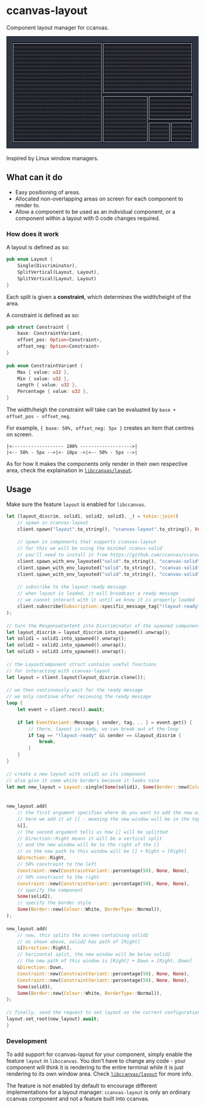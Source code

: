 # ccanvas-layout

Component layout manager for ccanvas.

![](./showcase.png)

Inspired by Linux window managers.

## What can it do

- Easy positioning of areas.
- Allocated non-overlapping areas on screen for each component to render to.
- Allow a component to be used as an individual component, or a component within a layout with 0 code changes required.

### How does it work

A layout is defined as so:

```rs
pub enum Layout {
    Single(Discriminator),
    SplitVertical(Layout, Layout),
    SplitVertical(Layout, Layout)
}
```

Each split is given a **constraint**, which determines the width/height of the area.

A constraint is defined as so:

```rs
pub struct Constraint {
    base: ConstraintVariant,
    offset_pos: Option<Constraint>,
    offset_neg: Option<Constraint>
}

pub enum ConstraintVariant {
    Max { value: u32 },
    Min { value: u32 },
    Length { value: u32 },
    Percentage { value: u32 },
}
```

The width/heigh the constraint will take can be evaluated by `base + offset_pos - offset_neg`.

For example, `{ base: 50%, offset_neg: 5px }` creates an item that centres on screen. 
```
|<------------------- 100% ------------------->|
|<-- 50% - 5px -->|<- 10px ->|<-- 50% - 5px -->|
```

As for how it makes the components only render in their own respective area, check the explaination in [`libccanvas/layout`](https://github.com/ccanvas/libccanvas/tree/master/src/features/layout).

## Usage

Make sure the feature `layout` is enabled for `libccanvas`.

```rs
let (layout_discrim, solid1, solid2, solid3, _) = tokio::join!(
    // spawn in ccanvas-layout
    client.spawn("layout".to_string(), "ccanvas-layout".to_string(), Vec::new()),

    // spawn in components that supports ccanvas-layout
    // for this we will be using the minimal ccanvs-solid
    // you'll need to install it from https://github.com/ccanvas/ccanvas-solid
    client.spawn_with_env_layouted("solid".to_string(), "ccanvas-solid".to_string(), Vec::new(), BTreeMap::from([("CHAR".to_string(), "1".to_string())])),
    client.spawn_with_env_layouted("solid".to_string(), "ccanvas-solid".to_string(), Vec::new(), BTreeMap::from([("CHAR".to_string(), "2".to_string())])),
    client.spawn_with_env_layouted("solid".to_string(), "ccanvas-solid".to_string(), Vec::new(), BTreeMap::from([("CHAR".to_string(), "3".to_string())])),

    // subscribe to the layout-ready message
    // when layout is loaded, it will broadcast a ready message
    // we cannot interact with it until we know it is properly loaded
    client.subscribe(Subscription::specific_message_tag("!layout-ready".to_string())),
);

// turn the ResponseContent into Discriminator of the spawned components
let layout_discrim = layout_discrim.into_spawned().unwrap();
let solid1 = solid1.into_spawned().unwrap();
let solid2 = solid2.into_spawned().unwrap();
let solid3 = solid3.into_spawned().unwrap();

// the LayoutComponent struct contains useful functions
// for interacting with ccanvas-layout
let layout = client.layout(layout_discrim.clone());

// we then continuously wait for the ready message
// we only continue after recieving the ready message
loop {
    let event = client.recv().await;

    if let EventVariant::Message { sender, tag, .. } = event.get() {
        // there, layout is ready, we can break out of the loop
        if tag == "!layout-ready" && sender == &layout_discrim {
            break;
        }
    }
}

// create a new layout with solid1 as its component
// also give it some white borders because it looks nice
let mut new_layout = Layout::single(Some(solid1), Some(Border::new(Colour::White, BorderType::Normal)));


new_layout.add(
    // the first argument specifies where do you want to add the new window in
    // here we add it at [] - meaning the new window will be in the top level split
    &[],
    // the second argument tells us how [] will be splitted
    // Direction::Right means it will be a vertical split
    // and the new window will be to the right of the []
    // so the new path to this window will be [] + Right = [Right]
    &Direction::Right,
    // 50% constraint to the left
    Constraint::new(ConstraintVariant::percentage(50), None, None),
    // 50% constraint to the right
    Constraint::new(ConstraintVariant::percentage(50), None, None),
    // specify the component
    Some(solid2),
    // specify the border style
    Some(Border::new(Colour::White, BorderType::Normal)),
);

new_layout.add(
    // now, this splits the screen containing solid2
    // as shown above, solid2 has path of [Right]
    &[Direction::Right],
    // horizontal split, the new window will be below solid2
    // the new path of this window is [Right] + Down = [Right, Down]
    &Direction::Down,
    Constraint::new(ConstraintVariant::percentage(50), None, None),
    Constraint::new(ConstraintVariant::percentage(50), None, None),
    Some(solid3),
    Some(Border::new(Colour::White, BorderType::Normal)),
);

// finally, send the request to set layout as the current configuration
layout.set_root(new_layout).await;
}
```

### Development

To add support for ccanvas-layout for your component, simply enable the feature `layout` in `libccanvas`. You don't have to change any code - your component will think it is rendering to the entire terminal while it is just rendering to its own window area. Check [`libccanvas/layout`](https://github.com/ccanvas/libccanvas/tree/master/src/features/layout) for more info.

The feature is not enabled by default to encourage different implementations for a layout manager: `ccanvas-layout` is only an ordinary ccanvas component and not a feature built into ccanvas.
